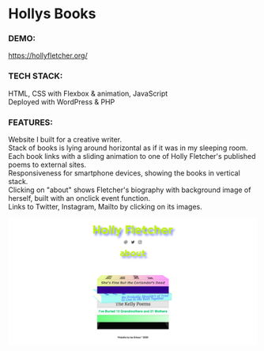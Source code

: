 # Hollys Books

### DEMO:
https://hollyfletcher.org/

### TECH STACK:
HTML, CSS with Flexbox & animation, JavaScript\
Deployed with WordPress & PHP

### FEATURES:
Website I built for a creative writer.\
Stack of books is lying around horizontal as if it was in my sleeping room.\
Each book links with a sliding animation to one of Holly Fletcher's published poems to external sites.\
Responsiveness for smartphone devices, showing the books in vertical stack.\
Clicking on "about" shows Fletcher's biography with background image of herself, built with an onclick event function.\
Links to Twitter, Instagram, Mailto by clicking on its images.

![Alt Text](images/holly-demo.png)
